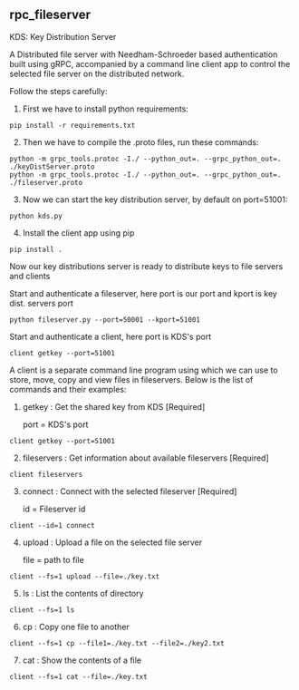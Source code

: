 ## rpc_fileserver

KDS: Key Distribution Server

A Distributed file server with Needham-Schroeder based authentication built using gRPC, accompanied by a command line client app to control the selected file server on the distributed network.

Follow the steps carefully:

1. First we have to install python requirements:
```
pip install -r requirements.txt
```
2. Then we have to compile the .proto files, run these commands:
```
python -m grpc_tools.protoc -I./ --python_out=. --grpc_python_out=. ./keyDistServer.proto
python -m grpc_tools.protoc -I./ --python_out=. --grpc_python_out=. ./fileserver.proto
```
3. Now we can start the key distribution server, by default on port=51001:
```
python kds.py
```
4. Install the client app using pip
```
pip install .
```

Now our key distributions server is ready to distribute keys to file servers and clients

Start and authenticate a fileserver, here port is our port and kport is key dist. servers port
```
python fileserver.py --port=50001 --kport=51001
```

Start and authenticate a client, here port is KDS's port
```
client getkey --port=51001
```

A client is a separate command line program using which we can use to store, move, copy and view files in fileservers. Below is the list of commands and their examples:

1. getkey : Get the shared key from KDS [Required]

    port = KDS's port
```
client getkey --port=51001
```
2. fileservers : Get information about available fileservers [Required]
    
```
client fileservers
```
3. connect : Connect with the selected fileserver [Required]
    
    id = Fileserver id
```
client --id=1 connect
```
4. upload : Upload a file on the selected file server

    file = path to file
```
client --fs=1 upload --file=./key.txt
```
5. ls : List the contents of directory 
```
client --fs=1 ls
```
6. cp : Copy one file to another
```
client --fs=1 cp --file1=./key.txt --file2=./key2.txt
```
7. cat : Show the contents of a file
```
client --fs=1 cat --file=./key.txt
```
